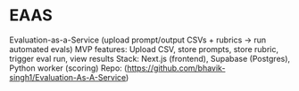 # EAAS
Evaluation-as-a-Service (upload prompt/output CSVs + rubrics → run automated evals)
MVP features: Upload CSV, store prompts, store rubric, trigger eval run, view results
Stack: Next.js (frontend), Supabase (Postgres), Python worker (scoring)
Repo: (https://github.com/bhavik-singh1/Evaluation-As-A-Service)
